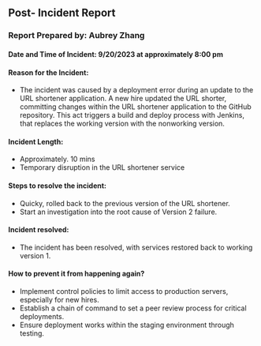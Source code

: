 ## Post- Incident Report

### Report Prepared by: Aubrey Zhang

#### Date and Time of Incident: 9/20/2023 at approximately 8:00 pm

#### Reason for the Incident:
   - The incident was caused by a deployment error during an update to the URL shortener application. A new hire updated the URL shorter, committing changes within the URL shortener application to the GitHub repository. This act triggers a build and deploy process with Jenkins, that replaces the working version with the nonworking version.

#### Incident Length:
   - Approximately. 10 mins
   - Temporary disruption in the URL shortener service

#### Steps to resolve the incident:
   - Quicky, rolled back to the previous version of the URL shortener.
   - Start an investigation into the root cause of Version 2 failure.

#### Incident resolved:
   - The incident has been resolved, with services restored back to working version 1.

#### How to prevent it from happening again?
   - Implement control policies to limit access to production servers, especially for new hires.
   - Establish a chain of command to set a peer review process for critical deployments.
   - Ensure deployment works within the staging environment through testing.
